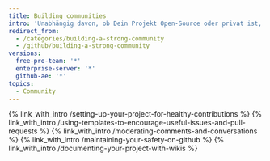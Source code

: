 ```yaml
---
title: Building communities
intro: 'Unabhängig davon, ob Dein Projekt Open-Source oder privat ist, kannst Du ein gesundes und effektives Umfeld für die Zusammenarbeit aufbauen.'
redirect_from:
  - /categories/building-a-strong-community
  - /github/building-a-strong-community
versions:
  free-pro-team: '*'
  enterprise-server: '*'
  github-ae: '*'
topics:
  - Community
---
```


{% link_with_intro /setting-up-your-project-for-healthy-contributions %}
{% link_with_intro /using-templates-to-encourage-useful-issues-and-pull-requests %}
{% link_with_intro /moderating-comments-and-conversations %}
{% link_with_intro /maintaining-your-safety-on-github %}
{% link_with_intro /documenting-your-project-with-wikis %}
